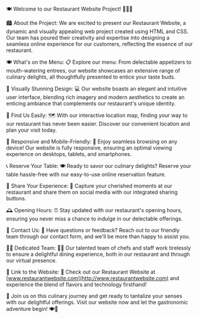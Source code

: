 🍽️ Welcome to our Restaurant Website Project! 🍔🍕🍣

🏙️ About the Project:
We are excited to present our Restaurant Website, a dynamic and visually appealing web project created using HTML and CSS. Our team has poured their creativity and expertise into designing a seamless online experience for our customers, reflecting the essence of our restaurant.

🍽️ What's on the Menu:
📋 Explore our menu: From delectable appetizers to mouth-watering entrees, our website showcases an extensive range of culinary delights, all thoughtfully presented to entice your taste buds.

🎨 Visually Stunning Design:
💻 Our website boasts an elegant and intuitive user interface, blending rich imagery and modern aesthetics to create an enticing ambiance that complements our restaurant's unique identity.

📍 Find Us Easily:
🗺️ With our interactive location map, finding your way to our restaurant has never been easier. Discover our convenient location and plan your visit today.

📱 Responsive and Mobile-Friendly:
📱 Enjoy seamless browsing on any device! Our website is fully responsive, ensuring an optimal viewing experience on desktops, tablets, and smartphones.

📞 Reserve Your Table:
🍽️ Ready to savor our culinary delights? Reserve your table hassle-free with our easy-to-use online reservation feature.

📸 Share Your Experience:
📸 Capture your cherished moments at our restaurant and share them on social media with our integrated sharing buttons.

🕰️ Opening Hours:
⏰ Stay updated with our restaurant's opening hours, ensuring you never miss a chance to indulge in our delectable offerings.

📧 Contact Us:
💌 Have questions or feedback? Reach out to our friendly team through our contact form, and we'll be more than happy to assist you.

👨‍🍳 Dedicated Team:
👨‍🍳 Our talented team of chefs and staff work tirelessly to ensure a delightful dining experience, both in our restaurant and through our virtual presence.

🔗 Link to the Website:
🔗 Check out our Restaurant Website at [www.restaurantwebsite.com](http://www.restaurantwebsite.com) and experience the blend of flavors and technology firsthand!

📌 Join us on this culinary journey and get ready to tantalize your senses with our delightful offerings. Visit our website now and let the gastronomic adventure begin! 🍽️🎉
